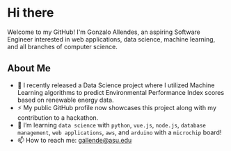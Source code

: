 # Hi there

Welcome to my GitHub! I'm Gonzalo Allendes, an aspiring Software Engineer interested in web applications,
data science, machine learning, and all branches of computer science.

## About Me

- 🔭 I recently released a Data Science project where I utilized Machine Learning algorithms to predict Environmental Performance Index scores based on renewable energy data.
- ⚡ My public GitHub profile now showcases this project along with my contribution to a hackathon.
- 🌱 I’m learning ```data science``` with ```python```, ```vue.js```, ```node.js```, ```database management```, ```web applications```, ```aws```, and ```arduino``` with a ```microchip``` board!
- 📫 How to reach me: [gallende@asu.edu](mailto:gallende@asu.edu)

<!--
**gallendes/gallendes** is a ✨ _special_ ✨ repository because its `README.md` (this file) appears on your GitHub profile.

Here are some ideas to get you started:

- 🔭 I’m currently working on ...
- 🌱 I’m currently learning ...
- 👯 I’m looking to collaborate on ...
- 🤔 I’m looking for help with ...
- 💬 Ask me about ...
- 📫 How to reach me: ...
- 😄 Pronouns: ...
- ⚡ Fun fact: ...
-->
